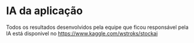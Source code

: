 # IA da aplicação
Todos os resultados desenvolvidos pela equipe que ficou responsável pela IA está disponivel no https://www.kaggle.com/wstroks/stockai
